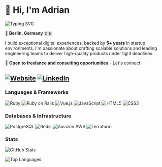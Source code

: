 # 👋 Hi, I'm Adrian

![Typing SVG](https://readme-typing-svg.herokuapp.com?font=Fira+Code&weight=500&size=28&duration=3000&pause=1000&color=2F81F7&center=true&vCenter=true&width=600&lines=Senior+Full+Stack+Engineer;Ruby+on+Rails+Specialist;Building+Digital+Experiences)

 📍 **Berlin, Germany** 🇩🇪

I build exceptional digital experiences, backed by **5+ years** in startup environments. I'm passionate about crafting scalable solutions and leading engineering teams to deliver high-quality products under tight deadlines.

💬 **Open to freelance and consulting opportunities** - Let's connect!

[![Website](https://img.shields.io/badge/Website-FF5722?style=for-the-badge&logo=google-chrome&logoColor=white)](https://adrianisanchez.com)
[![LinkedIn](https://img.shields.io/badge/LinkedIn-0077B5?style=for-the-badge&logo=linkedin&logoColor=white)](https://linkedin.com/in/adrian-isaias-sanchez)
---


### **Languages & Frameworks**

![Ruby](https://img.shields.io/badge/Ruby-CC342D?style=for-the-badge&logo=ruby&logoColor=white)
![Ruby on Rails](https://img.shields.io/badge/Ruby_on_Rails-CC0000?style=for-the-badge&logo=ruby-on-rails&logoColor=white)
![Vue.js](https://img.shields.io/badge/Vue.js-35495E?style=for-the-badge&logo=vuedotjs&logoColor=4FC08D)
![JavaScript](https://img.shields.io/badge/JavaScript-F7DF1E?style=for-the-badge&logo=javascript&logoColor=black)
![HTML5](https://img.shields.io/badge/HTML5-E34F26?style=for-the-badge&logo=html5&logoColor=white)
![CSS3](https://img.shields.io/badge/CSS3-1572B6?style=for-the-badge&logo=css3&logoColor=white)

### **Databases & Infrastructure**

![PostgreSQL](https://img.shields.io/badge/PostgreSQL-316192?style=for-the-badge&logo=postgresql&logoColor=white)
![Redis](https://img.shields.io/badge/Redis-DC382D?style=for-the-badge&logo=redis&logoColor=white)
![Amazon AWS](https://img.shields.io/badge/Amazon_AWS-FF9900?style=for-the-badge&logo=amazonaws&logoColor=white)
![Terraform](https://img.shields.io/badge/Terraform-623CE4?style=for-the-badge&logo=terraform&logoColor=white)

### Stats

![GitHub Stats](https://github-readme-stats-seven-zeta-52.vercel.app/api?username=Lisztos&hide=stars&show_icons=true&theme=react&hide_border=true&hide_rank=true&width=495)

![Top Languages](https://github-readme-stats-seven-zeta-52.vercel.app/api/top-langs/?username=Lisztos&layout=donut&theme=react&langs_count=6&width=495)
